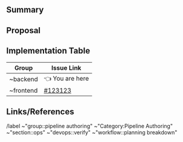 <!--
## Implementation Issue To-Do list 
(_NOTE: This section can be removed when the issue is ready for creation_)
- [ ] Ensure that issue title is concise yet descriptive
- [ ] Add `Frontend :` or `Backend: ` per group [naming conventions](https://about.gitlab.com/handbook/engineering/development/ops/verify/pipeline-authoring/#splitting-issues)
- [ ] Ensure the issue containing the feature or change proposal and related discussions is linked as related to this implementation issue.
- [ ] Aside from default labeling, please make sure to include relevant labels for `type::`, `workflow::`, and `~frontend`/`~backend` labeling.
- [ ] Issues with user-facing changes should include the `~UX` label.
-->

## Summary

## Proposal

## Implementation Table

<!--
_NOTE: If the issue is not part of an epic, the implementation table can be removed. If it is part of an epic, make sure that the implementation table below mirrors the corresponding epic's implementation table content._
-->


| Group | Issue Link |
| ------ | ------ |
| ~backend | :point_left: You are here |
| ~frontend | [#123123](url) |

<!--
## Documentation 

_NOTE: This section is optional, but can be used for easy access to any relevant documentation URLs._
-->

## Links/References




/label ~"group::pipeline authoring" ~"Category:Pipeline Authoring" ~"section::ops" ~"devops::verify" ~"workflow::planning breakdown"
